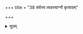 +++
title = "38 सर्वस्य त्वन्नस्याग्नौ कृत्वाग्रम्"

+++

<details><summary>मूलम्</summary>

सर्वस्य त्वन्नस्याग्नौ कृत्वाग्रं ब्राह्मणाय दत्वा स्वयं कुर्यात् ३८
</details>
